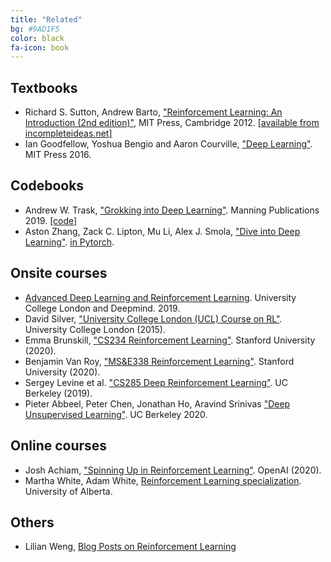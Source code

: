 ```yaml
---
title: "Related"
bg: #9AD1F5
color: black
fa-icon: book
---
```


## Textbooks
* Richard S. Sutton, Andrew Barto, ["Reinforcement Learning: An Introduction (2nd edition)"](https://mitpress.mit.edu/books/reinforcement-learning-second-edition), MIT Press, Cambridge 2012. [[available from incompleteideas.net]](http://incompleteideas.net/book/the-book-2nd.html)
* Ian Goodfellow, Yoshua Bengio and Aaron Courville, ["Deep Learning"](https://www.deeplearningbook.org/). MIT Press 2016.

## Codebooks
* Andrew W. Trask, ["Grokking into Deep Learning"](https://www.manning.com/books/grokking-deep-learning?a_aid=grokkingdl&a_bid=32715258). Manning Publications 2019. [[code]]((https://github.com/iamtrask/Grokking-Deep-Learning))
* Aston Zhang, Zack C. Lipton, Mu Li, Alex J. Smola, ["Dive into Deep Learning"](http://www.d2l.ai). [in Pytorch](https://github.com/dsgiitr/d2l-pytorch).

## Onsite courses

* [Advanced Deep Learning and Reinforcement Learning](https://github.com/enggen/DeepMind-Advanced-Deep-Learning-and-Reinforcement-Learning). University College London and Deepmind. 2019.
* David Silver, ["University College London (UCL) Course on RL"](https://www.davidsilver.uk/teaching/). University College London (2015). 
* Emma Brunskill, ["CS234 Reinforcement Learning"](http://web.stanford.edu/class/cs234/index.html). Stanford University (2020).
* Benjamin Van Roy, ["MS&E338 Reinforcement Learning"](https://web.stanford.edu/class/msande338/). Stanford University (2020). 
* Sergey Levine et al. ["CS285 Deep Reinforcement Learning"](http://rail.eecs.berkeley.edu/deeprlcourse/). UC Berkeley (2019). 
* Pieter Abbeel, Peter Chen, Jonathan Ho, Aravind Srinivas ["Deep Unsupervised Learning"](https://sites.google.com/view/berkeley-cs294-158-sp20/home). UC Berkeley 2020.


## Online courses
* Josh Achiam, ["Spinning Up in Reinforcement Learning"](https://spinningup.openai.com/en/latest/). OpenAI (2020).
* Martha White, Adam White, [Reinforcement Learning specialization](https://www.ualberta.ca/admissions-programs/online-courses/reinforcement-learning/index.html). University of Alberta.

## Others
* Lilian Weng, [Blog Posts on Reinforcement Learning](https://lilianweng.github.io/lil-log/tag/reinforcement-learning) 
